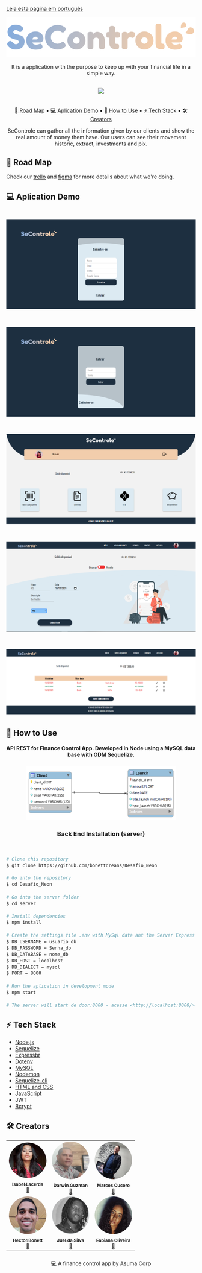 [Leia esta página em português](https://github.com/bonettdreans/Desafio_Neon/blob/main/README-pt.md)<br>

<div align='center'>
  <img src="https://github.com/bonettdreans/Desafio_Neon/blob/main/front-end/assets/img/logo.svg"/>
</div>



<p align='center'>It is a application with the purpose to keep up with your financial life in a simple way. </p>



<br>
<div align='center'>
  <a href='https://github.com/bonettdreans/Desafio_Neon/blob/main/license'><img src='https://img.shields.io/badge/license-MIT-green'></img></a>
</div>

<br>
<p align='center'>
  <a href='#Roda-Map'>💫 Road Map</a> • 
  <a href='#Aplication-Demo'>💻 Aplication Demo</a> • 
  <a href='#How-to-Use'>🌚 How to Use</a> • 
  <a href='#Tech-Satck'>⚡️ Tech Stack</a> • 
  <a href='#Creators'>🛠 Creators</a> 
</p>

<p align='center'>SeControle can gather all the information given by our clients and show the real amount of money them have.
Our users can see their movement historic, extract, investments and pix.</p>

## 💫 Road Map
<p>Check our <a href='https://trello.com/invite/b/wQFMxIHm/9da9a90582b4cbd8fea63bc22165a3fa/kanban-template'>trello</a> 
and <a href='https://www.figma.com/file/3wh0x05etlZMCUfcJMRjwR/Desafio---TT-team-library?node-id=487%3A300'>figma</a> for more details about what we're doing.</p>


## 💻 Aplication Demo

<h1 align="center">
  <img title="#register" src="https://github.com/bonettdreans/Desafio_Neon/blob/main/front-end/assets/screenshots/register.png" />
</h1>
<h1 align="center">
  <img title="#register" src="https://github.com/bonettdreans/Desafio_Neon/blob/main/front-end/assets/screenshots/login.png" />
</h1>
<h1 align="center">
  <img title="#register" src="https://github.com/bonettdreans/Desafio_Neon/blob/main/front-end/assets/screenshots/home.png" />
</h1>
<h1 align="center">
  <img title="#register" src="https://github.com/bonettdreans/Desafio_Neon/blob/main/front-end/assets/screenshots/launch.png" />
</h1>
<h1 align="center">
  <img title="#register" src="https://github.com/bonettdreans/Desafio_Neon/blob/main/front-end/assets/screenshots/extract.png" />
</h1>

## 🌚 How to Use

<div align='center'>
  <h4>API REST for Finance Control App.
    Developed in Node using a MySQL data base with ODM Sequelize.</h4>
</div>
<h3 align="center">
  <img title="#register" src="https://github.com/bonettdreans/Desafio_Neon/blob/main/front-end/assets/screenshots/Database_Structure_of_the_Application_Asuma_Corp..png" />
</h3>
<div>
  <div align='center'>
    <h3>Back End Installation (server)</h3><br>
 </div>
  
  ```bash
# Clone this repository
$ git clone https://github.com/bonettdreans/Desafio_Neon

# Go into the repository
$ cd Desafio_Neon

# Go into the server folder
$ cd server

# Install dependencies
$ npm install

# Create the settings file .env with MySql data ant the Server Express port
$ DB_USERNAME = usuario_db
$ DB_PASSWORD = Senha_db
$ DB_DATABASE = nome_db
$ DB_HOST = localhost
$ DB_DIALECT = mysql
$ PORT = 8000

# Run the aplication in development mode
$ npm start

# The server will start de door:8000 - acesse <http://localhost:8000/>
```
</div>

## ⚡️ Tech Stack
<ul>
  <li><a href='https://nodejs.org/'>Node.js</a></li>
  <li><a href='https://sequelize.org/master/'>Sequelize</a></li>
  <li><a href='https://expressjs.com/pt-br/'>Expressbr</a></li>
  <li><a href='https://www.npmjs.com/package/dotenv'>Dotenv</a></li>
  <li><a href='https://www.npmjs.com/package/mysql2'>MySQL</a></li>
  <li><a href='https://www.npmjs.com/package/nodemon'>Nodemon</a></li>
  <li><a href='https://www.npmjs.com/package/sequelize-cli'>Sequelize-cli</a></li>
  <li><a href='https://html.com/'>HTML and CSS</a></li>
  <li><a href='https://www.javascript.com/'>JavaScript</a></li>
  <li><a href='https://jwt.io/'></a>JWT</li>
  <li><a href='https://www.npmjs.com/package/bcrypt'>Bcrypt</a></li>
</ul>

## 🛠 Creators


<div style="display: inline_block" align="center">
 <table>
    <tr>
      <td align="center"><a href="https://github.com/lacerdaisab" target="_self"><img style="border-radius: 50%;" src="https://github.com/bonettdreans/Desafio_Neon/blob/main/front-end/assets/img/isabel.png" width="100px;" alt="Isa"/><br /><sub><b>Isabel Lacerda</b></sub></a><br /><a href="https://www.linkedin.com/in/lacerdaisab/" title="Linkedin" target="_self">🚀</a>
      <td align="center"><a href="https://github.com/guzmandp" target="_self"><img style="border-radius: 50%;" src="https://github.com/bonettdreans/Desafio_Neon/blob/main/front-end/assets/img/darwin.png" width="100px;" alt="Darwin"/><br /><sub><b>Darwin Guzman</b></sub></a><br /><a href="https://www.linkedin.com/in/darwin-guzm%C3%A1n-betancourt-985b4496/" title="Linkedin" target="_self">🚀</a>
      <td align="center"><a href="https://github.com/MarcosCucoro" target="_self"><img style="border-radius: 50%;" src="https://github.com/bonettdreans/Desafio_Neon/blob/main/front-end/assets/img/marcos.png" width="100px;" alt="Marcos"/><br /><sub><b>Marcos Cucoro</b></sub></a><br /><a href="https://www.linkedin.com/in/marcos-cucoro-15b23a95/" title="Linkedin" target="_self">🚀</a>
    </tr>
    <tr>
      <td align="center"><a href="https://github.com/bonettdreans" target="_self"><img style="border-radius: 50%;" src="https://github.com/bonettdreans/Desafio_Neon/blob/main/front-end/assets/img/hector.png" width="100px;" alt="Hector"/><br /><sub><b>Hector Bonett</b></sub></a><br /><a href="https://www.linkedin.com/in/h%C3%A9ctor-bonett-b61459223/" title="Linkedin" target="_self">🚀</a>
      <td align="center"><a href="https://github.com/juel1986" target="_self"><img style="border-radius: 50%;" src="https://github.com/bonettdreans/Desafio_Neon/blob/main/front-end/assets/img/juel.png" width="100px;" alt="Juel"/><br /><sub><b>Juel da Silva</b></sub></a><br /><a href="https://www.linkedin.com/in/juel-da-silva-60b7b1117/" title="Linkedin" target="_self">🚀</a>
      <td align="center"><a href="https://github.com/Tavarina" target="_self"><img style="border-radius: 50%;" src="https://github.com/bonettdreans/Desafio_Neon/blob/main/front-end/assets/img/fabiana.png" width="100px;" alt="Fabiana"/><br /><sub><b>Fabiana Oliveira</b></sub></a><br /><a href="https://www.linkedin.com/in/fabianaoli/" title="Linkedin" target="_self">🚀</a>
    </tr>
  </table>
</div>

###
<p align='center'>💻 A finance control app by Asuma Corp</p>
